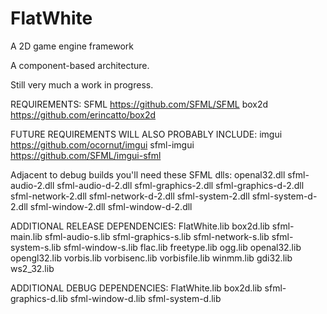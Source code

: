 # FlatWhite
A 2D game engine framework

A component-based architecture.

Still very much a work in progress.

REQUIREMENTS:
SFML  https://github.com/SFML/SFML 
box2d https://github.com/erincatto/box2d

FUTURE REQUIREMENTS WILL ALSO PROBABLY INCLUDE:
imgui      https://github.com/ocornut/imgui
sfml-imgui https://github.com/SFML/imgui-sfml

Adjacent to debug builds you'll need these SFML dlls:
openal32.dll
sfml-audio-2.dll
sfml-audio-d-2.dll
sfml-graphics-2.dll
sfml-graphics-d-2.dll
sfml-network-2.dll
sfml-network-d-2.dll
sfml-system-2.dll
sfml-system-d-2.dll
sfml-window-2.dll
sfml-window-d-2.dll

ADDITIONAL RELEASE DEPENDENCIES:
FlatWhite.lib
box2d.lib
sfml-main.lib
sfml-audio-s.lib
sfml-graphics-s.lib
sfml-network-s.lib
sfml-system-s.lib
sfml-window-s.lib
flac.lib
freetype.lib
ogg.lib
openal32.lib
opengl32.lib
vorbis.lib
vorbisenc.lib
vorbisfile.lib
winmm.lib
gdi32.lib
ws2_32.lib

ADDITIONAL DEBUG DEPENDENCIES:
FlatWhite.lib
box2d.lib
sfml-graphics-d.lib
sfml-window-d.lib
sfml-system-d.lib